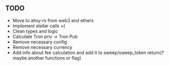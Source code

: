 ## TODO

* Move to alloy-rs from web3 and ethers
* Implement stellar calls =(
* Clean types and logic
* Calculate Tron priv -> Tron Pub
* Remove necessary config
* Remove necessary currency
* Add info about fee calculation and add it to sweep/sweep_token return(?maybe another functions or flag)
